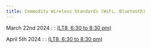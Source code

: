 ```yaml
---
title: Commodity Wireless Standards (WiFi, Bluetooth)
---
```



March 22nd 2024
: [](#)
  : [(LT8, 6:30 to 8:30 pm)](#)


April 5th 2024
: [](#)
  : [(LT8, 6:30 to 8:30 pm)](#)




